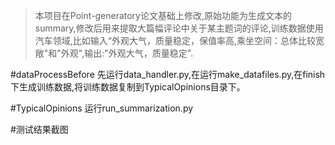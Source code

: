 >本项目在Point-generatory论文基础上修改,原始功能为生成文本的summary,修改后用来提取大篇幅评论中关于某主题词的评论,训练数据使用汽车领域,比如输入“外观大气，质量稳定，保值率高,乘坐空间：总体比较宽敞"和"外观",输出:"外观大气，质量稳定".

#dataProcessBefore
先运行data_handler.py,在运行make_datafiles.py,在finish下生成训练数据,将训练数据复制到TypicalOpinions目录下。

#TypicalOpinions
运行run_summarization.py

#测试结果截图

